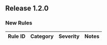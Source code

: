 ## Release 1.2.0

### New Rules

Rule ID | Category | Severity | Notes
--------|----------|----------|-------